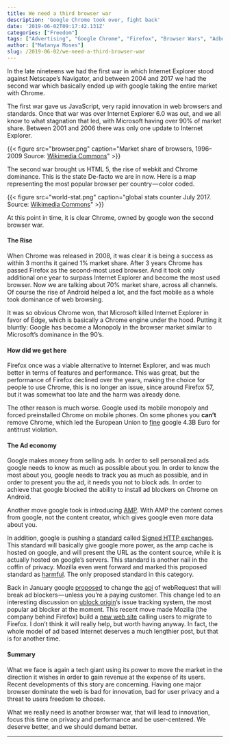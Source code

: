 ```yaml
---
title: We need a third browser war
description: 'Google Chrome took over, fight back'
date: '2019-06-02T09:17:42.131Z'
categories: ["Freedom"]
tags: ["Advertising", "Google Chrome", "Firefox", "Browser Wars", "Adbocking"]
author: ["Matanya Moses"]
slug: /2019-06-02/we-need-a-third-browser-war
---
```


In the late nineteens we had the first war in which Internet Explorer stood against Netscape’s Navigator, and between 2004 and 2017 we had the second war which basically ended up with google taking the entire market with Chrome.

The first war gave us JavaScript, very rapid innovation in web browsers and standards. Once that war was over Internet Explorer 6.0 was out, and we all know to what stagnation that led, with Microsoft having over 90% of market share. Between 2001 and 2006 there was only one update to Internet Explorer.

{{< figure src="browser.png" caption="Market share of browsers, 1996–2009 Source: [Wikimedia Commons](https://commons.wikimedia.org/wiki/File:Browser_Wars.png)" >}}

The second war brought us HTML 5, the rise of webkit and Chrome dominance. This is the state De-facto we are in now. Here is a map representing the most popular browser per country — color coded.

{{< figure src="world-stat.png" caption="global stats counter July 2017. Source: [Wikimedia Commons](https://commons.wikimedia.org/wiki/File:StatCounter-browser-ww-monthly-201707-201707-map.png)" >}}

At this point in time, it is clear Chrome, owned by google won the second browser war.

#### The Rise

When Chrome was released in 2008, it was clear it is being a success as within 3 months it gained 1% market share. After 3 years Chrome has passed Firefox as the second-most used browser. And it took only additional one year to surpass Internet Explorer and become the most used browser. Now we are talking about 70% market share, across all channels. Of course the rise of Android helped a lot, and the fact mobile as a whole took dominance of web browsing.

It was so obvious Chrome won, that Microsoft killed Internet Explorer in favor of Edge, which is basically a Chrome engine under the hood. Putting it bluntly: Google has become a Monopoly in the browser market similar to Microsoft’s dominance in the 90’s.

#### How did we get here

Firefox once was a viable alternative to Internet Explorer, and was much better in terms of features and performance. This was great, but the performance of Firefox declined over the years, making the choice for people to use Chrome, this is no longer an issue, since around Firefox 57, but it was somewhat too late and the harm was already done.

The other reason is much worse. Google used its mobile monopoly and forced preinstalled Chrome on mobile phones. On some phones you **can’t** remove Chrome, which led the European Union to [fine](http://europa.eu/rapid/press-release_IP-18-4581_en.htm) google 4.3B Euro for antitrust violation.

#### The Ad economy

Google makes money from selling ads. In order to sell personalized ads google needs to know as much as possible about you. In order to know the most about you, google needs to track you as much as possible, and in order to present you the ad, it needs you not to block ads. In order to achieve that google blocked the ability to install ad blockers on Chrome on Android.

Another move google took is introducing [AMP](https://amp.dev/). With AMP the content comes from google, not the content creator, which gives google even more data about you.

In addition, google is pushing a [standard](https://tools.ietf.org/html/draft-yasskin-http-origin-signed-responses-05) called [Signed HTTP exchanges](https://developers.google.com/web/updates/2018/11/signed-exchanges). This standard will basically give google more power, as the amp cache is hosted on google, and will present the URL as the content source, while it is actually hosted on google’s servers. This standard is another nail in the coffin of privacy. Mozilla even went forward and marked this proposed standard as [harmful](https://mozilla.github.io/standards-positions/). The only proposed standard in this category.

Back in January google [proposed](https://blog.chromium.org/2018/10/trustworthy-chrome-extensions-by-default.html) to change the [api](https://bugs.chromium.org/p/chromium/issues/detail?id=896897) of webRequest that will break ad blockers — unless you’re a paying customer. This change led to an interesting discussion on [ublock origin](https://github.com/uBlockOrigin/uBlock-issues/issues/338)’s issue tracking system, the most popular ad blocker at the moment. This recent move made Mozilla (the company behind Firefox) build a [new web site](https://www.mozilla.org/en-US/firefox/switch/) calling users to migrate to Firefox. I don’t think it will really help, but worth having anyway. In fact, the whole model of ad based Internet deserves a much lengthier post, but that is for another time.

#### Summary

What we face is again a tech giant using its power to move the market in the direction it wishes in order to gain revenue at the expense of its users. Recent developments of this story are concerning. Having one major browser dominate the web is bad for innovation, bad for user privacy and a threat to users freedom to choose.

What we really need is another browser war, that will lead to innovation, focus this time on privacy and performance and be user-centered. We deserve better, and we should demand better.

---
